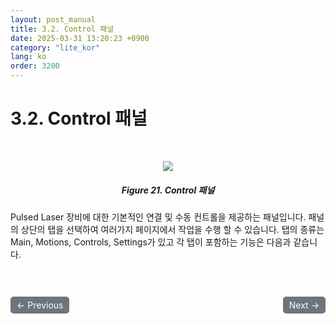 ```yaml
---
layout: post_manual
title: 3.2.	Control 패널
date: 2025-03-31 13:20:23 +0900
category: "lite_kor"
lang: ko
order: 3200
---
```


# 3.2. Control 패널

<br/> <!-- 한줄 띄기 -->

<!-- 중앙 정렬 이미지 -->
<p align="center"> 
  <img src="/assets/Chapter-3/Control 패널.png">
</p>

<!-- 이미지 설명 -->
<div align="center"> 
<h5>Figure 21. Control 패널</h5>
</div>

Pulsed Laser 장비에 대한 기본적인 연결 및 수동 컨트롤을 제공하는 패널입니다. 
패널의 상단의 탭을 선택하여 여러가지 페이지에서 작업을 수행 할 수 있습니다. 탭의 종류는 Main, Motions, Controls, Settings가 있고 각 탭이 포함하는 기능은 다음과 같습니다.


<!-- 이전/다음 페이지 버튼 -->
<br/>
<br/>
<div style="display: flex; justify-content: space-between; align-items: center; margin-top: 10;">
  <!-- 이전 페이지 버튼 -->
  <a href="/manuals/manuals_lite_kor/Chapter 3/Chapter 3-1-5/" class="btn btn-primary" style="display: inline-block; padding: 5px 10px; background-color: #6c757d; color: white; text-decoration: none; border-radius: 5px;">
    ← Previous
  </a>

  <!-- 다음 페이지 버튼 -->
  <a href="/manuals/manuals_lite_kor/Chapter 3/Chapter 3-2-1/" class="btn btn-primary" style="display: inline-block; padding: 5px 10px; background-color: #6c757d; color: white; text-decoration: none; border-radius: 5px;">
    Next →
  </a>
</div>